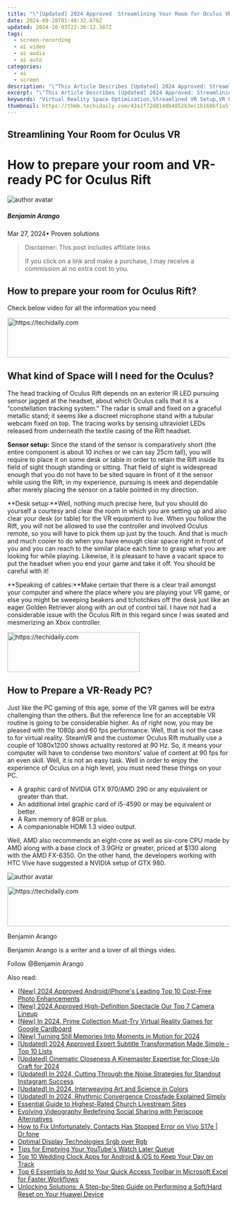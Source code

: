 ```yaml
---
title: "\"[Updated] 2024 Approved  Streamlining Your Room for Oculus VR\""
date: 2024-09-28T01:48:32.676Z
updated: 2024-10-03T22:36:12.387Z
tags: 
  - screen-recording
  - ai video
  - ai audio
  - ai auto
categories: 
  - ai
  - screen
description: "\"This Article Describes [Updated] 2024 Approved: Streamlining Your Room for Oculus VR\""
excerpt: "\"This Article Describes [Updated] 2024 Approved: Streamlining Your Room for Oculus VR\""
keywords: "Virtual Reality Space Optimization,Streamlined VR Setup,VR Room Efficiency Tips,Simplifying Oculus Experience,Oculus Room Design Guide,Enhancing VR Environment,Improve VR Living Area"
thumbnail: https://thmb.techidaily.com/43a1f72d8140b4852b3ec1b168bf1a5fdf9e93b16a9fa8da6c72d7e20d694e32.jpg
---
```


## Streamlining Your Room for Oculus VR

# How to prepare your room and VR-ready PC for Oculus Rift

![author avatar](https://images.wondershare.com/filmora/article-images/benjamin-arango-author.jpg)

##### Benjamin Arango

 Mar 27, 2024• Proven solutions

>  Disclaimer: This post includes affiliate links
>
>  If you click on a link and make a purchase, I may receive a commission at no extra cost to you.
>

## How to prepare your room for Oculus Rift?

 Check below video for all the information you need

<!-- affiliate ads begin -->
<a href="https://appsumo.8odi.net/c/5597632/2082530/7443" target="_top" id="2082530">
  <img src="//a.impactradius-go.com/display-ad/7443-2082530" border="0" alt="https://techidaily.com" width="728" height="90"/>
</a>
<img height="0" width="0" src="https://appsumo.8odi.net/i/5597632/2082530/7443" style="position:absolute;visibility:hidden;" border="0" />
<!-- affiliate ads end -->

## What kind of Space will I need for the Oculus?

 The head tracking of Oculus Rift depends on an exterior IR LED pursuing sensor jagged at the headset, about which Oculus calls that it is a “constellation tracking system.” The radar is small and fixed on a graceful metallic stand; it seems like a discreet microphone stand with a tubular webcam fixed on top. The tracing works by sensing ultraviolet LEDs released from underneath the textile casing of the Rift headset.

**Sensor setup:** Since the stand of the sensor is comparatively short (the entire component is about 10 inches or we can say 25cm tall), you will require to place it on some desk or table in order to retain the Rift inside its field of sight though standing or sitting. That field of sight is widespread enough that you do not have to be sited square in front of it the sensor while using the Rift, in my experience, pursuing is meek and dependable after merely placing the sensor on a table pointed in my direction.

**Desk setup:**Well, nothing much precise here, but you should do yourself a courtesy and clear the room in which you are setting up and also clear your desk (or table) for the VR equipment to live. When you follow the Rift, you will not be allowed to use the controller and involved Oculus remote, so you will have to pick them up just by the touch. And that is much and much cooler to do when you have enough clear space right in front of you and you can reach to the similar place each time to grasp what you are looking for while playing. Likewise, it is pleasant to have a vacant space to put the headset when you end your game and take it off. You should be careful with it!

**Speaking of cables:**Make certain that there is a clear trail amongst your computer and where the place where you are playing your VR game, or else you might be sweeping beakers and tchotchkes off the desk just like an eager Golden Retriever along with an out of control tail. I have not had a considerable issue with the Oculus Rift in this regard since I was seated and mesmerizing an Xbox controller.

<!-- affiliate ads begin -->
<a href="https://aligracehair.sjv.io/c/5597632/1972693/19272" target="_top" id="1972693">
  <img src="//a.impactradius-go.com/display-ad/19272-1972693" border="0" alt="https://techidaily.com" width="300" height="90"/>
</a>
<img height="0" width="0" src="https://aligracehair.sjv.io/i/5597632/1972693/19272" style="position:absolute;visibility:hidden;" border="0" />
<!-- affiliate ads end -->

## How to Prepare a VR-Ready PC?

 Just like the PC gaming of this age, some of the VR games will be extra challenging than the others. But the reference line for an acceptable VR routine is going to be considerable higher. As of right now, you may be pleased with the 1080p and 60 fps performance. Well, that is not the case to for virtual reality. SteamVR and the customer Oculus Rift mutually use a couple of 1080x1200 shows actuality restored at 90 Hz. So, it means your computer will have to condense two monitors’ value of content at 90 fps for an even skill. Well, it is not an easy task. Well in order to enjoy the experience of Oculus on a high level, you must need these things on your PC.

* A graphic card of NVIDIA GTX 970/AMD 290 or any equivalent or greater than that.
* An additional intel graphic card of i5-4590 or may be equivalent or better.
* A Ram memory of 8GB or plus.
* A companionable HDMI 1.3 video output.

 Well, AMD also recommends an eight-core as well as six-core CPU made by AMD along with a base clock of 3.9GHz or greater, priced at $130 along with the AMD FX-6350\. On the other hand, the developers working with HTC Vive have suggested a NVIDIA setup of GTX 980.

![author avatar](https://images.wondershare.com/filmora/article-images/benjamin-arango-author.jpg)

<!-- affiliate ads begin -->
<a href="https://appsumo.8odi.net/c/5597632/2094482/7443" target="_top" id="2094482">
  <img src="//a.impactradius-go.com/display-ad/7443-2094482" border="0" alt="https://techidaily.com" width="728" height="90"/>
</a>
<img height="0" width="0" src="https://appsumo.8odi.net/i/5597632/2094482/7443" style="position:absolute;visibility:hidden;" border="0" />
<!-- affiliate ads end -->

Benjamin Arango

Benjamin Arango is a writer and a lover of all things video.

Follow @Benjamin Arango


<ins class="adsbygoogle"
     style="display:block"
     data-ad-format="autorelaxed"
     data-ad-client="ca-pub-7571918770474297"
     data-ad-slot="1223367746"></ins>



<ins class="adsbygoogle"
     style="display:block"
     data-ad-client="ca-pub-7571918770474297"
     data-ad-slot="8358498916"
     data-ad-format="auto"
     data-full-width-responsive="true"></ins>


<span class="atpl-alsoreadstyle">Also read:</span>
<div><ul>
<li><a href="https://fox-info.techidaily.com/new-2024-approved-androidiphones-leading-top-10-cost-free-photo-enhancements/"><u>[New] 2024 Approved Android/iPhone's Leading Top 10 Cost-Free Photo Enhancements</u></a></li>
<li><a href="https://fox-info.techidaily.com/new-2024-approved-high-definition-spectacle-our-top-7-camera-lineup/"><u>[New] 2024 Approved High-Definition Spectacle Our Top 7 Camera Lineup</u></a></li>
<li><a href="https://fox-friendly.techidaily.com/new-in-2024-prime-collection-must-try-virtual-reality-games-for-google-cardboard/"><u>[New] In 2024, Prime Collection Must-Try Virtual Reality Games for Google Cardboard</u></a></li>
<li><a href="https://fox-info.techidaily.com/new-turning-still-memories-into-moments-in-motion-for-2024/"><u>[New] Turning Still Memories Into Moments in Motion for 2024</u></a></li>
<li><a href="https://fox-info.techidaily.com/updated-2024-approved-expert-subtitle-transformation-made-simple-top-10-lists/"><u>[Updated] 2024 Approved Expert Subtitle Transformation Made Simple - Top 10 Lists</u></a></li>
<li><a href="https://fox-info.techidaily.com/updated-cinematic-closeness-a-kinemaster-expertise-for-close-up-craft-for-2024/"><u>[Updated] Cinematic Closeness A Kinemaster Expertise for Close-Up Craft for 2024</u></a></li>
<li><a href="https://instagram-videos.techidaily.com/updated-in-2024-cutting-through-the-noise-strategies-for-standout-instagram-success/"><u>[Updated] In 2024, Cutting Through the Noise Strategies for Standout Instagram Success</u></a></li>
<li><a href="https://fox-info.techidaily.com/updated-in-2024-interweaving-art-and-science-in-colors/"><u>[Updated] In 2024, Interweaving Art and Science in Colors</u></a></li>
<li><a href="https://fox-info.techidaily.com/updated-in-2024-rhythmic-convergence-crossfade-explained-simply/"><u>[Updated] In 2024, Rhythmic Convergence Crossfade Explained Simply</u></a></li>
<li><a href="https://extra-resources.techidaily.com/essential-guide-to-highest-rated-church-livestream-sites/"><u>Essential Guide to Highest-Rated Church Livestream Sites</u></a></li>
<li><a href="https://extra-tips.techidaily.com/evolving-videography-redefining-social-sharing-with-periscope-alternatives/"><u>Evolving Videography Redefining Social Sharing with Periscope Alternatives</u></a></li>
<li><a href="https://howto.techidaily.com/how-to-fix-unfortunately-contacts-has-stopped-error-on-vivo-s17e-drfone-by-drfone-fix-android-problems-fix-android-problems/"><u>How to Fix Unfortunately, Contacts Has Stopped Error on Vivo S17e | Dr.fone</u></a></li>
<li><a href="https://extra-resources.techidaily.com/optimal-display-technologies-srgb-over-rgb/"><u>Optimal Display Technologies Srgb over Rgb</u></a></li>
<li><a href="https://youtube-video-recordings.techidaily.com/tips-for-emptying-your-youtubes-watch-later-queue/"><u>Tips for Emptying Your YouTube's Watch Later Queue</u></a></li>
<li><a href="https://fox-info.techidaily.com/top-10-wedding-clock-apps-for-android-and-ios-to-keep-your-day-on-track/"><u>Top 10 Wedding Clock Apps for Android & iOS to Keep Your Day on Track</u></a></li>
<li><a href="https://win-howtos.techidaily.com/top-6-essentials-to-add-to-your-quick-access-toolbar-in-microsoft-excel-for-faster-workflows/"><u>Top 6 Essentials to Add to Your Quick Access Toolbar in Microsoft Excel for Faster Workflows</u></a></li>
<li><a href="https://os-tips.techidaily.com/unlocking-solutions-a-step-by-step-guide-on-performing-a-softhard-reset-on-your-huawei-device/"><u>Unlocking Solutions: A Step-by-Step Guide on Performing a Soft/Hard Reset on Your Huawei Device</u></a></li>
</ul></div>

